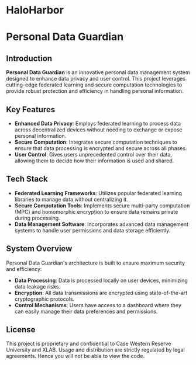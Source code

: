 # HaloHarbor
# Personal Data Guardian

## Introduction
**Personal Data Guardian** is an innovative personal data management system designed to enhance data privacy and user control. This project leverages cutting-edge federated learning and secure computation technologies to provide robust protection and efficiency in handling personal information.

## Key Features
- **Enhanced Data Privacy**: Employs federated learning to process data across decentralized devices without needing to exchange or expose personal information.
- **Secure Computation**: Integrates secure computation techniques to ensure that data processing is encrypted and secure across all phases.
- **User Control**: Gives users unprecedented control over their data, allowing them to decide how their information is used and shared.

## Tech Stack
- **Federated Learning Frameworks**: Utilizes popular federated learning libraries to manage data without centralizing it.
- **Secure Computation Tools**: Implements secure multi-party computation (MPC) and homomorphic encryption to ensure data remains private during processing.
- **Data Management Software**: Incorporates advanced data management systems to handle user permissions and data storage efficiently.

## System Overview
Personal Data Guardian's architecture is built to ensure maximum security and efficiency:
- **Data Processing**: Data is processed locally on user devices, minimizing data leakage risks.
- **Encryption**: All data transmissions are encrypted using state-of-the-art cryptographic protocols.
- **Control Mechanisms**: Users have access to a dashboard where they can easily manage their data preferences and permissions.


## License
This project is proprietary and confidential to Case Western Reserve University and XLAB. Usage and distribution are strictly regulated by legal agreements. Hence you will not be able to view the code.
